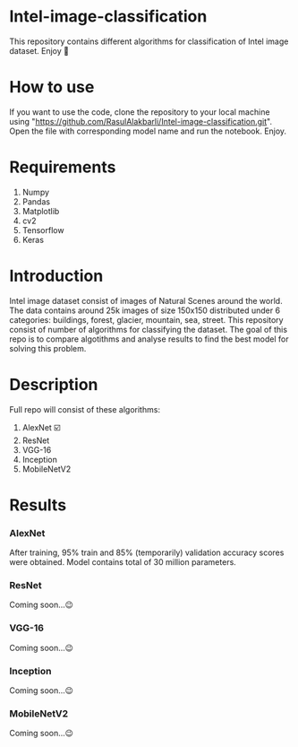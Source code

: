 # Intel-image-classification
This repository contains different algorithms for classification of Intel image dataset. Enjoy 🙂

# How to use
If you want to use the code, clone the repository to your local machine using "https://github.com/RasulAlakbarli/Intel-image-classification.git". Open the file with corresponding model name and run the notebook. Enjoy.

# Requirements
1. Numpy
2. Pandas
3. Matplotlib
4. cv2
5. Tensorflow
6. Keras

# Introduction
Intel image dataset consist of images of Natural Scenes around the world. The data contains around 25k images of size 150x150 distributed under 6 categories: buildings, forest, glacier, mountain, sea, street. This repository consist of number of algorithms for classifying the dataset. The goal of this repo is to compare algotithms and analyse results to find the best model for solving this problem.

# Description
Full repo will consist of these algorithms:
1. AlexNet ☑️
2. ResNet 
3. VGG-16 
4. Inception 
5. MobileNetV2

# Results
### AlexNet 
After training, 95% train and 85% (temporarily) validation accuracy scores were obtained. Model contains total of 30 million parameters.

### ResNet 
Coming soon...😉

### VGG-16 
Coming soon...😉

### Inception 
Coming soon...😉

### MobileNetV2 
Coming soon...😉

